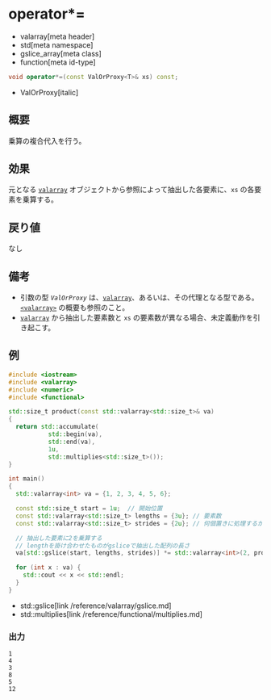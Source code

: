 # operator*=
* valarray[meta header]
* std[meta namespace]
* gslice_array[meta class]
* function[meta id-type]

```cpp
void operator*=(const ValOrProxy<T>& xs) const;
```
* ValOrProxy[italic]

## 概要
乗算の複合代入を行う。


## 効果
元となる [`valarray`](../valarray.md) オブジェクトから参照によって抽出した各要素に、`xs` の各要素を乗算する。


## 戻り値
なし


## 備考
- 引数の型 *`ValOrProxy`* は、[`valarray`](../valarray.md)、あるいは、その代理となる型である。  
	[`<valarray>`](../../valarray.md) の概要も参照のこと。
- [`valarray`](../valarray.md) から抽出した要素数と `xs` の要素数が異なる場合、未定義動作を引き起こす。


## 例
```cpp example
#include <iostream>
#include <valarray>
#include <numeric>
#include <functional>

std::size_t product(const std::valarray<std::size_t>& va)
{
  return std::accumulate(
           std::begin(va),
           std::end(va),
           1u,
           std::multiplies<std::size_t>());
}

int main()
{
  std::valarray<int> va = {1, 2, 3, 4, 5, 6};

  const std::size_t start = 1u;  // 開始位置
  const std::valarray<std::size_t> lengths = {3u}; // 要素数
  const std::valarray<std::size_t> strides = {2u}; // 何個置きに処理するか

  // 抽出した要素に2を乗算する
  // lengthを掛け合わせたものがgsliceで抽出した配列の長さ
  va[std::gslice(start, lengths, strides)] *= std::valarray<int>(2, product(lengths));

  for (int x : va) {
    std::cout << x << std::endl;
  }
}
```
* std::gslice[link /reference/valarray/gslice.md]
* std::multiplies[link /reference/functional/multiplies.md]

### 出力
```
1
4
3
8
5
12
```


